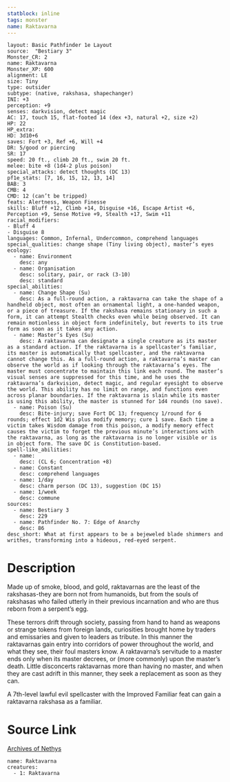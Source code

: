 ```yaml
---
statblock: inline
tags: monster
name: Raktavarna
---
```

```statblock
layout: Basic Pathfinder 1e Layout
source:  "Bestiary 3"
Monster_CR: 2
name: Raktavarna
Monster_XP: 600
alignment: LE
size: Tiny
type: outsider
subtype: (native, rakshasa, shapechanger)
INI: +3
perception: +9
senses: darkvision, detect magic
AC: 17, touch 15, flat-footed 14 (dex +3, natural +2, size +2)
HP: 22
HP_extra: 
HD: 3d10+6
saves: Fort +3, Ref +6, Will +4
DR: 5/good or piercing
SR: 17
speed: 20 ft., climb 20 ft., swim 20 ft.
melee: bite +8 (1d4-2 plus poison)
special_attacks: detect thoughts (DC 13)
pf1e_stats: [7, 16, 15, 12, 13, 14]
BAB: 3
CMB: 4
CMD: 12 (can’t be tripped)
feats: Alertness, Weapon Finesse
skills: Bluff +12, Climb +14, Disguise +16, Escape Artist +6, Perception +9, Sense Motive +9, Stealth +17, Swim +11
racial_modifiers:
- Bluff 4
- Disguise 8
languages: Common, Infernal, Undercommon, comprehend languages
special_qualities: change shape (Tiny living object), master’s eyes
ecology:
  - name: Environment
    desc: any
  - name: Organisation
    desc: solitary, pair, or rack (3-10)
    desc: standard
special_abilities:
  - name: Change Shape (Su)
    desc: As a full-round action, a raktavarna can take the shape of a handheld object, most often an ornamental light, a one-handed weapon, or a piece of treasure. If the rakshasa remains stationary in such a form, it can attempt Stealth checks even while being observed. It can remain motionless in object form indefinitely, but reverts to its true form as soon as it takes any action.
  - name: Master’s Eyes (Su)
    desc: A raktavarna can designate a single creature as its master as a standard action. If the raktavarna is a spellcaster’s familiar, its master is automatically that spellcaster, and the raktavarna cannot change this. As a full-round action, a raktavarna’s master can observe the world as if looking through the raktavarna’s eyes. The master must concentrate to maintain this link each round. The master’s visual senses are suppressed for this time, and he uses the raktavarna’s darkvision, detect magic, and regular eyesight to observe the world. This ability has no limit on range, and functions even across planar boundaries. If the raktavarna is slain while its master is using this ability, the master is stunned for 1d4 rounds (no save).
  - name: Poison (Su)
    desc: Bite-injury; save Fort DC 13; frequency 1/round for 6 rounds; effect 1d2 Wis plus modify memory; cure 1 save. Each time a victim takes Wisdom damage from this poison, a modify memory effect causes the victim to forget the previous minute’s interactions with the raktavarna, as long as the raktavarna is no longer visible or is in object form. The save DC is Constitution-based.
spell-like_abilities:
  - name:
    desc: (CL 6; Concentration +8)
  - name: Constant
    desc: comprehend languages
  - name: 1/day
    desc: charm person (DC 13), suggestion (DC 15)
  - name: 1/week
    desc: commune
sources:
  - name: Bestiary 3
    desc: 229
  - name: Pathfinder No. 7: Edge of Anarchy
    desc: 86
desc_short: What at first appears to be a bejeweled blade shimmers and writhes, transforming into a hideous, red-eyed serpent.
```
# Description
Made up of smoke, blood, and gold, raktavarnas are the least of the rakshasas-they are born not from humanoids, but from the souls of rakshasas who failed utterly in their previous incarnation and who are thus reborn from a serpent’s egg.

These terrors drift through society, passing from hand to hand as weapons or strange tokens from foreign lands, curiosities brought home by traders and emissaries and given to leaders as tribute. In this manner the raktavarnas gain entry into corridors of power throughout the world, and what they see, their foul masters know. A raktavarna’s servitude to a master ends only when its master decrees, or (more commonly) upon the master’s death. Little disconcerts raktavarnas more than having no master, and when they are cast adrift in this manner, they seek a replacement as soon as they can.

A 7th-level lawful evil spellcaster with the Improved Familiar feat can gain a raktavarna rakshasa as a familiar.
# Source Link
[Archives of Nethys](https://aonprd.com/MonsterDisplay.aspx?ItemName=Raktavarna)
```encounter-table
name: Raktavarna
creatures:
  - 1: Raktavarna
```
